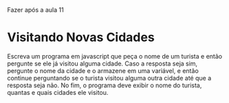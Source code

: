 Fazer após a aula 11

# Visitando Novas Cidades

Escreva um programa em javascript que peça o nome de um turista e então pergunte se ele já visitou alguma cidade. Caso a resposta seja sim, pergunte o nome da cidade e o armazene em uma variável, e então continue perguntando se o turista visitou alguma outra cidade até que a resposta seja não. No fim, o programa deve exibir o nome do turista, quantas e quais cidades ele visitou.